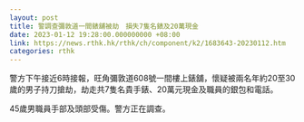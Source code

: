 ```yaml
---
layout: post
title: 警調查彌敦道一間錶舖被劫　損失7隻名錶及20萬現金
date: 2023-01-12 19:28:00.000000000 +08:00
link: https://news.rthk.hk/rthk/ch/component/k2/1683643-20230112.htm
categories: rthk
---
```


警方下午接近6時接報，旺角彌敦道608號一間樓上錶舖，懷疑被兩名年約20至30歲的男子持刀搶劫，劫走共7隻名貴手錶、20萬元現金及職員的銀包和電話。

45歲男職員手部及頭部受傷。警方正在調查。
